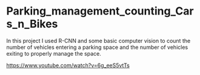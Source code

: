 # Parking_management_counting_Cars_n_Bikes

In this project I used R-CNN and some basic computer vision to count the number of vehicles entering a parking space and the number of vehicles exiting to properly manage the space.

https://www.youtube.com/watch?v=6g_eeS5vtTs

